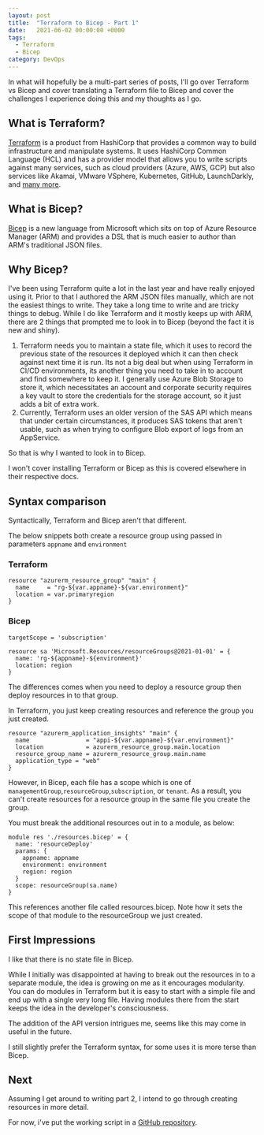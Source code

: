 ```yaml
---
layout: post
title:  "Terraform to Bicep - Part 1"
date:   2021-06-02 00:00:00 +0000
tags:
  - Terraform
  - Bicep
category: DevOps
---
```


In what will hopefully be a multi-part series of posts, I'll go over Terraform vs Bicep and cover translating a Terraform file to Bicep and cover the challenges I experience doing this and my thoughts as I go.

## What is Terraform?
[Terraform](https://www.terraform.io/) is a product from HashiCorp that provides a common way to build infrastructure and manipulate systems. It uses HashiCorp Common Language (HCL) and has a provider model that allows you to write scripts against many services, such as cloud providers (Azure, AWS, GCP) but also services like Akamai, VMware VSphere, Kubernetes, GitHub, LaunchDarkly, and [many more](https://registry.terraform.io/browse/providers).

## What is Bicep?
[Bicep](https://docs.microsoft.com/en-us/azure/azure-resource-manager/bicep/overview) is a new language from Microsoft which sits on top of Azure Resource Manager (ARM) and provides a DSL that is much easier to author than ARM's traditional JSON files.

## Why Bicep?
I've been using Terraform quite a lot in the last year and have really enjoyed using it. Prior to that I authored the ARM JSON files manually, which are not the easiest things to write. They take a long time to write and are tricky things to debug.
While I do like Terraform and it mostly keeps up with ARM, there are 2 things that prompted me to look in to Bicep (beyond the fact it is new and shiny).

1. Terraform needs you to maintain a state file, which it uses to record the previous state of the resources it deployed which it can then check against next time it is run. Its not a big deal but when using Terraform in CI/CD environments, its another thing you need to take in to account and find somewhere to keep it. I generally use Azure Blob Storage to store it, which necessitates an account and corporate security requires a key vault to store the credentials for the storage account, so it just adds a bit of extra work.
2. Currently, Terraform uses an older version of the SAS API which means that under certain circumstances, it produces SAS tokens that aren't usable, such as when trying to configure Blob export of logs from an AppService.

So that is why I wanted to look in to Bicep.

I won't cover installing Terraform or Bicep as this is covered elsewhere in their respective docs.

## Syntax comparison
Syntactically, Terraform and Bicep aren't that different.

The below snippets both create a resource group using passed in parameters `appname` and `environment`

### Terraform
```hcl
resource "azurerm_resource_group" "main" {
  name     = "rg-${var.appname}-${var.environment}"
  location = var.primaryregion
}
```

### Bicep
```bicep
targetScope = 'subscription'

resource sa 'Microsoft.Resources/resourceGroups@2021-01-01' = {
  name: 'rg-${appname}-${environment}'
  location: region
}
```

The differences comes when you need to deploy a resource group then deploy resources in to that group.

In Terraform, you just keep creating resources and reference the group you just created.

```hcl
resource "azurerm_application_insights" "main" {
  name                = "appi-${var.appname}-${var.environment}"
  location            = azurerm_resource_group.main.location
  resource_group_name = azurerm_resource_group.main.name
  application_type = "web"
}
```

However, in Bicep, each file has a scope which is one of `managementGroup`,`resourceGroup`,`subscription`, or `tenant`. As a result, you can't create resources for a resource group in the same file you create the group.

You must break the additional resources out in to a module, as below:

```bicep
module res './resources.bicep' = {
  name: 'resourceDeploy'
  params: {
    appname: appname
    environment: environment
    region: region
  }
  scope: resourceGroup(sa.name)
}
```

This references another file called resources.bicep. Note how it sets the scope of that module to the resourceGroup we just created.


## First Impressions
I like that there is no state file in Bicep.

While I initially was disappointed at having to break out the resources in to a separate module, the idea is growing on me as it encourages modularity. You can do modules in Terraform but it is easy to start with a simple file and end up with a single very long file. Having modules there from the start keeps the idea in the developer's consciousness.

The addition of the API version intrigues me, seems like this may come in useful in the future.


I still slightly prefer the Terraform syntax, for some uses it is more terse than Bicep.

## Next
Assuming I get around to writing part 2, I intend to go through creating resources in more detail.

For now, i've put the working script in a [GitHub repository](https://github.com/AlanParr/terraform-vs-bicep).

